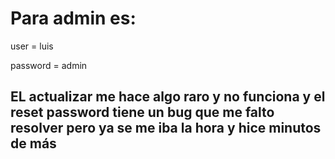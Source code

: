 <h1>Para admin es:</h1>
<p>user = luis</p>
<p>password = admin</p>

<h2>EL actualizar me hace algo raro y no funciona y el reset password tiene un bug que me falto resolver pero ya se me iba la hora y hice minutos de más</h2>
